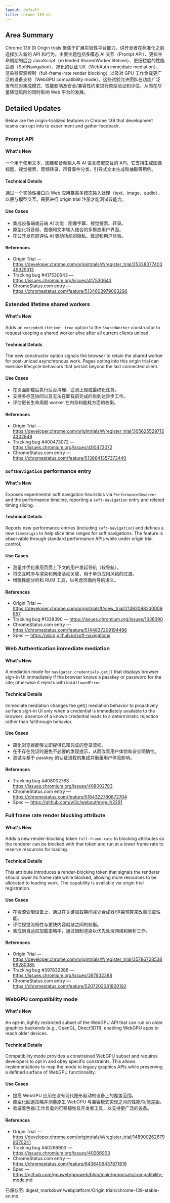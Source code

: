 ```yaml
---
layout: default
title: chrome-139-zh
---
```


## Area Summary

Chrome 139 的 Origin trials 聚焦于扩展实验性平台能力，供开发者在标准化之前选择加入新的 API 和行为。主要主题包括多模态 AI 交互（Prompt API）、更长生命周期的后台 JavaScript（extended SharedWorker lifetime）、更细粒度的性能遥测（SoftNavigation）、简化的认证 UX（WebAuth immediate mediation）、渲染器资源控制（full-frame-rate render blocking）以及对 GPU 工作负载更广泛的设备支持（WebGPU compatibility mode）。这些试验允许团队在功能广泛发布前对集成模式、性能影响及安全/兼容性约束进行原型验证和评估，从而在尽量降低风险的同时影响 Web 平台的发展。

## Detailed Updates

Below are the origin-trialized features in Chrome 139 that development teams can opt into to experiment and gather feedback.

### Prompt API

#### What's New
一个用于使用文本、图像和音频输入与 AI 语言模型交互的 API。它支持生成图像标题、视觉搜索、音频转录、声音事件分类、引导式文本生成和抽取等用例。

#### Technical Details
通过一个实验性接口向 Web 应用暴露多模态输入处理（text、image、audio），以便与模型交互。需要进行 origin trial 注册才能测试该能力。

#### Use Cases
- 集成设备端或云端 AI 功能：图像字幕、视觉搜索、转录。
- 原型化将音频、图像和文本输入结合的多模态用户界面。
- 在公开发布前评估 AI 驱动功能的隐私、延迟和用户体验。

#### References
- Origin Trial — https://developer.chrome.com/origintrials/#/register_trial/2533837740349325313
- Tracking bug #417530643 — https://issues.chromium.org/issues/417530643
- ChromeStatus.com entry — https://chromestatus.com/feature/5134603979063296

### Extended lifetime shared workers

#### What's New
Adds an `extendedLifetime: true` option to the `SharedWorker` constructor to request keeping a shared worker alive after all current clients unload.

#### Technical Details
The new constructor option signals the browser to retain the shared worker for post-unload asynchronous work. Pages opting into this origin trial can exercise lifecycle behaviors that persist beyond the last connected client.

#### Use Cases
- 在页面卸载后执行后台清理、遥测上报或最终化任务。
- 支持多标签协同以及无法在卸载前完成的后到达异步工作。
- 评估更长生命周期 worker 在内存和能耗方面的权衡。

#### References
- Origin Trial — https://developer.chrome.com/origintrials/#/register_trial/3056255297124302849
- Tracking bug #400473072 — https://issues.chromium.org/issues/400473072
- ChromeStatus.com entry — https://chromestatus.com/feature/5138641357373440

### `SoftNavigation` performance entry

#### What's New
Exposes experimental soft navigation heuristics via `PerformanceObserver` and the performance timeline, reporting a `soft-navigation` entry and related timing slicing.

#### Technical Details
Reports new performance entries (including `soft-navigation`) and defines a new `timeOrigin` to help slice time ranges for soft navigations. The feature is observable through standard performance APIs while under origin trial control.

#### Use Cases
- 测量并优化重用页面上下文的用户发起导航（软导航）。
- 将交互时序与渲染和网络活动关联，用于单页应用风格的过渡。
- 增强性能分析和 RUM 工具，以考虑页面内导航语义。

#### References
- Origin Trial — https://developer.chrome.com/origintrials#/view_trial/21392098230009857
- Tracking bug #1338390 — https://issues.chromium.org/issues/1338390
- ChromeStatus.com entry — https://chromestatus.com/feature/5144837209194496
- Spec — https://wicg.github.io/soft-navigations

### Web Authentication immediate mediation

#### What's New
A mediation mode for `navigator.credentials.get()` that displays browser sign-in UI immediately if the browser knows a passkey or password for the site; otherwise it rejects with `NotAllowedError`.

#### Technical Details
Immediate mediation changes the get() mediation behavior to proactively surface sign-in UI only when a credential is immediately available to the browser; absence of a known credential leads to a deterministic rejection rather than fallthrough behavior.

#### Use Cases
- 简化浏览器能够立即提供已知凭证的登录流程。
- 在不存在凭证时避免不必要的发现提示，从而改善用户体验和安全明确性。
- 测试与基于 passkey 的认证流程的集成并衡量用户体验影响。

#### References
- Tracking bug #408002783 — https://issues.chromium.org/issues/408002783
- ChromeStatus.com entry — https://chromestatus.com/feature/5164322780872704
- Spec — https://github.com/w3c/webauthn/pull/2291

### Full frame rate render blocking attribute

#### What's New
Adds a new render-blocking token `full-frame-rate` to blocking attributes so the renderer can be blocked with that token and run at a lower frame rate to reserve resources for loading.

#### Technical Details
This attribute introduces a render-blocking token that signals the renderer should lower its frame rate while blocked, allowing more resources to be allocated to loading work. The capability is available via origin trial registration.

#### Use Cases
- 在资源受限设备上，通过在关键加载期间减少合成器/渲染预算来改善加载性能。
- 评估视觉流畅性与更快内容就绪之间的权衡。
- 集成到自适应加载策略中，通过限制渲染以优先处理网络和解析工作。

#### References
- Origin Trial — https://developer.chrome.com/origintrials/#/register_trial/3578672853899280385
- Tracking bug #397832388 — https://issues.chromium.org/issues/397832388
- ChromeStatus.com entry — https://chromestatus.com/feature/5207202081800192

### WebGPU compatibility mode

#### What's New
An opt-in, lightly restricted subset of the WebGPU API that can run on older graphics backends (e.g., OpenGL, Direct3D11), enabling WebGPU apps to reach older devices.

#### Technical Details
Compatibility mode provides a constrained WebGPU subset and requires developers to opt in and obey specific constraints. This allows implementations to map the mode to legacy graphics APIs while preserving a defined surface of WebGPU functionality.

#### Use Cases
- 提高 WebGPU 应用在没有现代图形驱动的设备上的覆盖范围。
- 原型化回退策略并测量原生 WebGPU 与兼容模式实现之间的性能/功能差距。
- 验证着色器/工作负载的可移植性及开发者工具，以支持更广泛的设备。

#### References
- Origin Trial — https://developer.chrome.com/origintrials/#/register_trial/1489002626799370241
- Tracking bug #40266903 — https://issues.chromium.org/issues/40266903
- ChromeStatus.com entry — https://chromestatus.com/feature/6436406437871616
- Spec — https://github.com/gpuweb/gpuweb/blob/main/proposals/compatibility-mode.md

已保存至: digest_markdown/webplatform/Origin trials/chrome-139-stable-en.md
